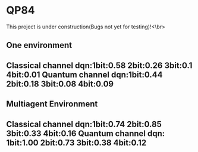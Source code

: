 # QP84

This project is under construction(Bugs not yet for testing)!<\br>

<h2>One environment<h2>
<p>Classical channel dqn:1bit:0.58 2bit:0.26 3bit:0.1 4bit:0.01
Quantum channel dqn:1bit:0.44 2bit:0.18 3bit:0.08 4bit:0.09<p>


<h2>Multiagent Environment<h2>
<p>Classical channel dqn:1bit:0.74 2bit:0.85 3bit:0.33 4bit:0.16
Quantum channel dqn: 1bit:1.00 2bit:0.73 3bit:0.38 4bit:0.12<p>
